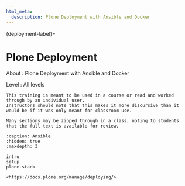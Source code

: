 ```yaml
---
html_meta:
  description: Plone Deployment with Ansible and Docker
---
```


(deployment-label)=

# Plone Deployment

About
: Plone Deployment with Ansible and Docker

Level
: All levels

```{note}
This training is meant to be used in a course or read and worked through by an individual user.
Instructors should note that this makes it more discursive than it would be if it was only meant for classroom use.

Many sections may be zipped through in a class, noting to students that the full text is available for review.
```

```{toctree}
:caption: Ansible
:hidden: true
:maxdepth: 3

intro
setup
plone-stack
```

```{seealso}
<https://docs.plone.org/manage/deploying/>
```
